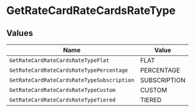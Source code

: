 # GetRateCardRateCardsRateType


## Values

| Name                                       | Value                                      |
| ------------------------------------------ | ------------------------------------------ |
| `GetRateCardRateCardsRateTypeFlat`         | FLAT                                       |
| `GetRateCardRateCardsRateTypePercentage`   | PERCENTAGE                                 |
| `GetRateCardRateCardsRateTypeSubscription` | SUBSCRIPTION                               |
| `GetRateCardRateCardsRateTypeCustom`       | CUSTOM                                     |
| `GetRateCardRateCardsRateTypeTiered`       | TIERED                                     |